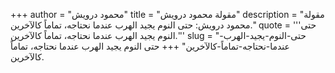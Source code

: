 +++
author = "محمود درويش"
title = "مقولة محمود درويش"
description = "مقولة محمود درويش: حتى النوم يجيد الهرب عندما نحتاجه، تماماً كالآخرين."
quote = '''حتى النوم يجيد الهرب عندما نحتاجه، تماماً كالآخرين.'''
slug = "حتى-النوم-يجيد-الهرب-عندما-نحتاجه-تماماً-كالآخرين"
+++
حتى النوم يجيد الهرب عندما نحتاجه، تماماً كالآخرين.
